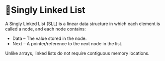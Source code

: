 # 🔹Singly Linked List

A Singly Linked List (SLL) is a linear data structure in which each element is called a node, and each node contains:
* Data – The value stored in the node.
* Next – A pointer/reference to the next node in the list. <br>

Unlike arrays, linked lists do not require contiguous memory locations.
